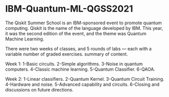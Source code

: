 # IBM-Quantum-ML-QGSS2021

The Qiskit Summer School is an IBM-sponsored event to promote quantum computing. Qiskit is the name of the language developed by IBM. This year, it was the second edition of the event, and the theme was Quantum Machine Learning.

There were two weeks of classes, and 5 rounds of labs — each with a variable number of graded exercises.
summary of content.

Week 1:
1-Basic circuits.
2-Simple algorithms.
3-Noise in quantum computers.
4-Classic machine learning.
5-Quantum Classifier.
6-QAOA.

Week 2:
1-Linear classifiers.
2-Quantum Kernel.
3-Quantum Circuit Training.
4-Hardware and noise.
5-Advanced capability and circuits.
6-Closing and discussions on future directions.
